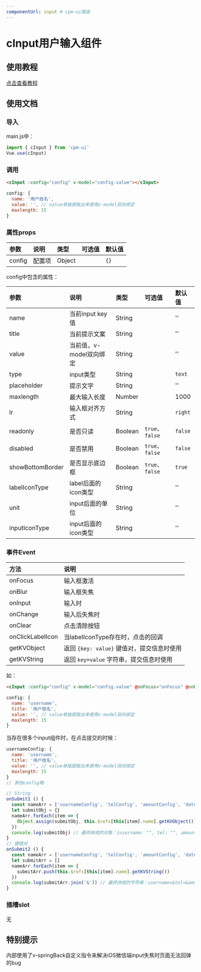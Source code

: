 ```yaml
---
componentUrl: input # cpm-ui路由
---
```


# cInput用户输入组件

## 使用教程
[点击查看教程](https://cpm828.github.io/cpm-ui/demo/index.html#/input)


## 使用文档
### 导入
main.js中：
```js
import { cInput } from 'cpm-ui'
Vue.use(cInput)
```

### 调用
```html
<cInput :config="config" v-model="config.value"></cInput>
```

```js
config: {
  name: '用户姓名',
  value: '', // value单独提取出来使用v-model双向绑定
  maxlength: 15
}
```

### 属性props
|参数|说明|类型|可选值|默认值|
|:---|:---|:---|:---|:---|
|config|配置项|Object||`{}`|


config中包含的属性：

|参数|说明|类型|可选值|默认值|
|:---|:---|:---|:---|:---|
|name|当前input key值|String||''|
|title|当前提示文案|String||''|
|value|当前值，v-model双向绑定|String||''|
|type|input类型|String||`text`|
|placeholder|提示文字|String||''|
|maxlength|最大输入长度|Number||1000|
|lr|输入框对齐方式|String||`right`|
|readonly|是否只读|Boolean|`true`、`false`|`false`|
|disabled|是否禁用|Boolean|`true`、`false`|`false`|
|showBottomBorder|是否显示底边框|Boolean|`true`、`false`|`true`|
|labelIconType|label后面的icon类型|String||''|
|unit|input后面的单位|String||''|
|inputIconType|input后面的icon类型|String||''|

### 事件Event
|方法|说明|
|:---|:---|
|onFocus|输入框激活|
|onBlur|输入框失焦|
|onInput|输入时|
|onChange|输入后失焦时|
|onClear|点击清除按钮|
|onClickLabelIcon|当labelIconType存在时，点击的回调|
|getKVObject|返回 `{key: value}` 键值对，提交信息时使用|
|getKVString|返回 `key=value` 字符串，提交信息时使用|

如：
```html
<cInput :config="config" v-model="config.value" @onFocus="onFocus" @onBlur="onBlur" @onInput="onInput" @onChange="onChange" @onClear="onClear"></cInput>
```

```js
config: {
  name: 'username',
  title: '用户姓名',
  value: '', // value单独提取出来使用v-model双向绑定
  maxlength: 15
}
```

当存在很多个input组件时，在点击提交的时候：
```js
usernameConfig: {
  name: 'username',
  title: '用户姓名',
  value: '', // value单独提取出来使用v-model双向绑定
  maxlength: 15
}
// 其他config略

// String
onSubmit1 () {
  const nameArr = ['usernameConfig', 'telConfig', 'amountConfig', 'dateConfig', 'accountConfig', 'passwordConfig', 'addressConfig']
  let submitObj = {}
  nameArr.forEach(item => {
    Object.assign(submitObj, this.$refs[this[item].name].getKVObject())
  })
  console.log(submitObj) // 最终拼成的对象：{username: "", tel: "", amount: "", date: "", account: "", password: "", address: ""}
}
// 键值对
onSubmit2 () {
  const nameArr = ['usernameConfig', 'telConfig', 'amountConfig', 'dateConfig', 'accountConfig', 'passwordConfig', 'addressConfig']
  let submitArr = []
  nameArr.forEach(item => {
    submitArr.push(this.$refs[this[item].name].getKVString())
  })
  console.log(submitArr.join('&')) // 最终拼成的字符串：username=&tel=&amount=&date=&account=&password=&address=
}
```


### 插槽slot
无



## 特别提示
内部使用了v-springBack自定义指令来解决iOS微信端input失焦时页面无法回弹的bug